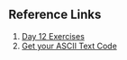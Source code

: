 ## Reference Links

1.  [Day 12 Exercises](https://replit.com/@meswapnilk?path=folder/Python%20Day%2012)
2.  [Get your ASCII Text Code](http://patorjk.com/software/taag/#p=display&f=Standard&t=Guess%20%0AThe%20%0ANumber)
